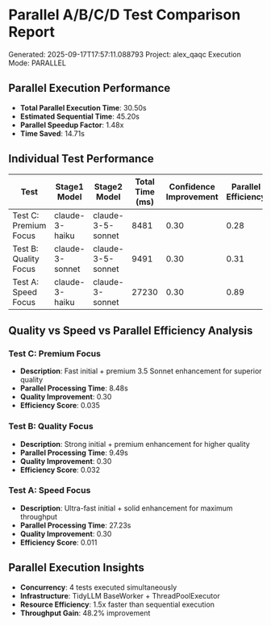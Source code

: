 # Parallel A/B/C/D Test Comparison Report
Generated: 2025-09-17T17:57:11.088793
Project: alex_qaqc
Execution Mode: PARALLEL

## Parallel Execution Performance
- **Total Parallel Execution Time**: 30.50s
- **Estimated Sequential Time**: 45.20s
- **Parallel Speedup Factor**: 1.48x
- **Time Saved**: 14.71s

## Individual Test Performance
| Test | Stage1 Model | Stage2 Model | Total Time (ms) | Confidence Improvement | Parallel Efficiency |
|------|--------------|--------------|-----------------|----------------------|-------------------|
| Test C: Premium Focus | claude-3-haiku | claude-3-5-sonnet | 8481 | 0.30 | 0.28 |
| Test B: Quality Focus | claude-3-sonnet | claude-3-5-sonnet | 9491 | 0.30 | 0.31 |
| Test A: Speed Focus | claude-3-haiku | claude-3-sonnet | 27230 | 0.30 | 0.89 |

## Quality vs Speed vs Parallel Efficiency Analysis
### Test C: Premium Focus
- **Description**: Fast initial + premium 3.5 Sonnet enhancement for superior quality
- **Parallel Processing Time**: 8.48s
- **Quality Improvement**: 0.30
- **Efficiency Score**: 0.035

### Test B: Quality Focus
- **Description**: Strong initial + premium enhancement for higher quality
- **Parallel Processing Time**: 9.49s
- **Quality Improvement**: 0.30
- **Efficiency Score**: 0.032

### Test A: Speed Focus
- **Description**: Ultra-fast initial + solid enhancement for maximum throughput
- **Parallel Processing Time**: 27.23s
- **Quality Improvement**: 0.30
- **Efficiency Score**: 0.011

## Parallel Execution Insights
- **Concurrency**: 4 tests executed simultaneously
- **Infrastructure**: TidyLLM BaseWorker + ThreadPoolExecutor
- **Resource Efficiency**: 1.5x faster than sequential execution
- **Throughput Gain**: 48.2% improvement
